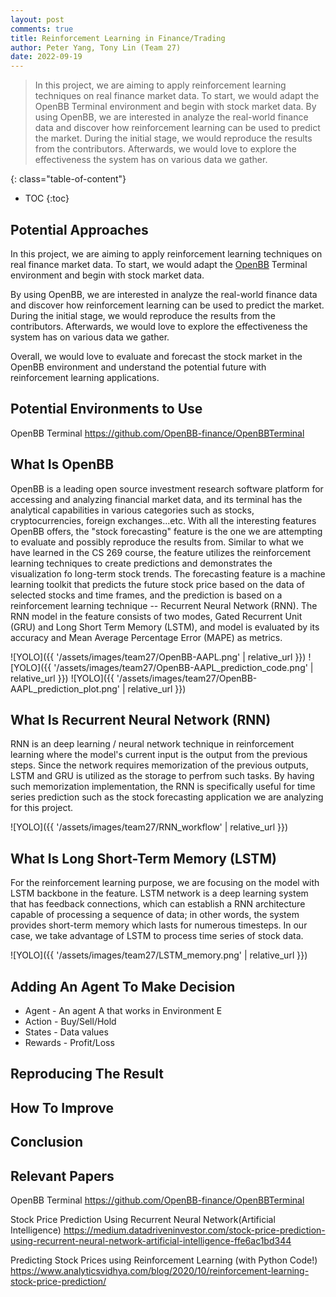```yaml
---
layout: post
comments: true
title: Reinforcement Learning in Finance/Trading
author: Peter Yang, Tony Lin (Team 27)
date: 2022-09-19
---
```


> In this project, we are aiming to apply reinforcement learning techniques on real finance market data. To start, we would adapt the OpenBB Terminal environment and begin with stock market data. By using OpenBB, we are interested in analyze the real-world finance data and discover how reinforcement learning can be used to predict the market. During the initial stage, we would reproduce the results from the contributors. Afterwards, we would love to explore the effectiveness the system has on various data we gather.

<!--more-->
{: class="table-of-content"}
* TOC
{:toc}

## Potential Approaches
In this project, we are aiming to apply reinforcement learning techniques on real finance market data. To start, we would adapt the [OpenBB](https://github.com/OpenBB-finance/OpenBBTerminal) Terminal environment and begin with stock market data.

By using OpenBB, we are interested in analyze the real-world finance data and discover how reinforcement learning can be used to predict the market. During the initial stage, we would reproduce the results from the contributors. Afterwards, we would love to explore the effectiveness the system has on various data we gather.

Overall, we would love to evaluate and forecast the stock market in the OpenBB environment and understand the potential future with reinforcement learning applications.

## Potential Environments to Use
OpenBB Terminal
https://github.com/OpenBB-finance/OpenBBTerminal

## What Is OpenBB
<!--![YOLO]({{ '/assets/images/team27/object_detection.png' | relative_url }})-->
<!--https://openbb-finance.github.io/OpenBBTerminal/terminal/forecast/-->
<!--https://www.analyticsvidhya.com/blog/2020/10/reinforcement-learning-stock-price-prediction/-->
OpenBB is a leading open source investment research software platform for accessing and analyzing financial market data, and its terminal has the analytical capabilities in various categories such as stocks, cryptocurrencies, foreign exchanges...etc. With all the interesting features OpenBB offers, the "stock forecasting" feature is the one we are attempting to evaluate and possibly reproduce the results from. Similar to what we have learned in the CS 269 course, the feature utilizes the reinforcement learning techniques to create predictions and demonstrates the visualization fo long-term stock trends. The forecasting feature is a machine learning toolkit that predicts the future stock price based on the data of selected stocks and time frames, and the prediction is based on a reinforcement learning technique -- Recurrent Neural Network (RNN). The RNN model in the feature consists of two modes, Gated Recurrent Unit (GRU) and Long Short Term Memory (LSTM), and model is evaluated by its accuracy and Mean Average Percentage Error (MAPE) as metrics.

![YOLO]({{ '/assets/images/team27/OpenBB-AAPL.png' | relative_url }})
![YOLO]({{ '/assets/images/team27/OpenBB-AAPL_prediction_code.png' | relative_url }})
![YOLO]({{ '/assets/images/team27/OpenBB-AAPL_prediction_plot.png' | relative_url }})


## What Is Recurrent Neural Network (RNN)
RNN is an deep learning / neural network technique in reinforcement learning where the model's current input is the output from the previous steps. Since the network requires memorization of the previous outputs, LSTM and GRU is utilized as the storage to perfrom such tasks. By having such memorization implementation, the RNN is specifically useful for time series prediction such as the stock forecasting application we are analyzing for this project. 

![YOLO]({{ '/assets/images/team27/RNN_workflow' | relative_url }})


## What Is Long Short-Term Memory (LSTM)
For the reinforcement learning purpose, we are focusing on the model with LSTM backbone in the feature. LSTM network is a deep learning system that has feedback connections, which can establish a RNN architecture capable of processing a sequence of data; in other words, the system provides short-term memory which lasts for numerous timesteps. In our case, we take advantage of LSTM to process time series of stock data. 

![YOLO]({{ '/assets/images/team27/LSTM_memory.png' | relative_url }})

## Adding An Agent To Make Decision
* Agent - An agent A that works in Environment E
* Action - Buy/Sell/Hold
* States - Data values
* Rewards - Profit/Loss

## Reproducing The Result

## How To Improve

## Conclusion

## Relevant Papers

OpenBB Terminal
https://github.com/OpenBB-finance/OpenBBTerminal

Stock Price Prediction Using Recurrent Neural Network(Artificial Intelligence)
https://medium.datadriveninvestor.com/stock-price-prediction-using-recurrent-neural-network-artificial-intelligence-ffe6ac1bd344

Predicting Stock Prices using Reinforcement Learning (with Python Code!)
https://www.analyticsvidhya.com/blog/2020/10/reinforcement-learning-stock-price-prediction/

